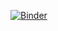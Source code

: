 [![Binder](https://mybinder.org/badge_logo.svg)](https://mybinder.org/v2/gh/UNC-DATA-730/binder-repo/main?urlpath=git-pull%3Frepo%3Dhttps%253A%252F%252Fgithub.com%252FUNC-DATA-730%252Flecture-notebooks%26urlpath%3Dlab%252Ftree%252Flecture-notebooks%252F%26branch%3Dmain)
